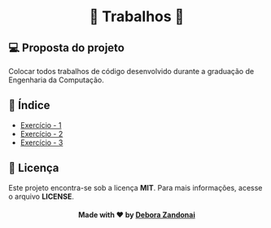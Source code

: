 <h1 align="center">🚀 Trabalhos 🚀</h1>

## 💻 Proposta do projeto

Colocar todos trabalhos de código desenvolvido durante a graduação de Engenharia da Computação.

## 🧭 Índice

- [Exercício - 1](../ExerciseOne)
- [Exercício - 2](./ExerciseTwo)
- [Exercício - 3](./Trabalhos/ExerciseThree)

## 📝 Licença

Este projeto encontra-se sob a licença **MIT**. Para mais informações, acesse o arquivo **LICENSE**.

<h4 align=center>Made with ❤️ by <a href="https://www.linkedin.com/in/debora-zandonai-4ab092195/">Debora Zandonai</a></h4>
